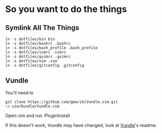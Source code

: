 # So you want to do the things

## Symlink All The Things

```
ln -s dotfiles/bin bin
ln -s dotfiles/bashrc .bashrc
ln -s dotfiles/bash_profile .bash_profile
ln -s dotfiles/vimrc .vimrc
ln -s dotfiles/gvimrc .gvimrc
ln -s dotfiles/vim .vim
ln -s dotfiles/gitconfig .gitconfig
```


## Vundle

You'll need to 

```
git clone https://github.com/gmarik/Vundle.vim.git ~/.vim/bundle/Vundle.vim
```

Open vim and run :PluginInstall

If this doesn't work, Vundle may have changed, look at [Vundle](https://github.com/VundleVim/Vundle.vim)'s readme.


